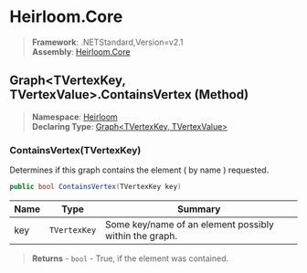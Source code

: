 # Heirloom.Core

> **Framework**: .NETStandard,Version=v2.1  
> **Assembly**: [Heirloom.Core][0]

## Graph\<TVertexKey, TVertexValue>.ContainsVertex (Method)

> **Namespace**: [Heirloom][0]  
> **Declaring Type**: [Graph\<TVertexKey, TVertexValue>][1]

### ContainsVertex(TVertexKey)

Determines if this graph contains the element ( by name ) requested.

```cs
public bool ContainsVertex(TVertexKey key)
```

| Name | Type         | Summary                                                |
|------|--------------|--------------------------------------------------------|
| key  | `TVertexKey` | Some key/name of an element possibly within the graph. |

> **Returns** - `bool` - True, if the element was contained.

[0]: ../../../Heirloom.Core.md
[1]: ../Graph[TVertexKey,TVertexValue].md
